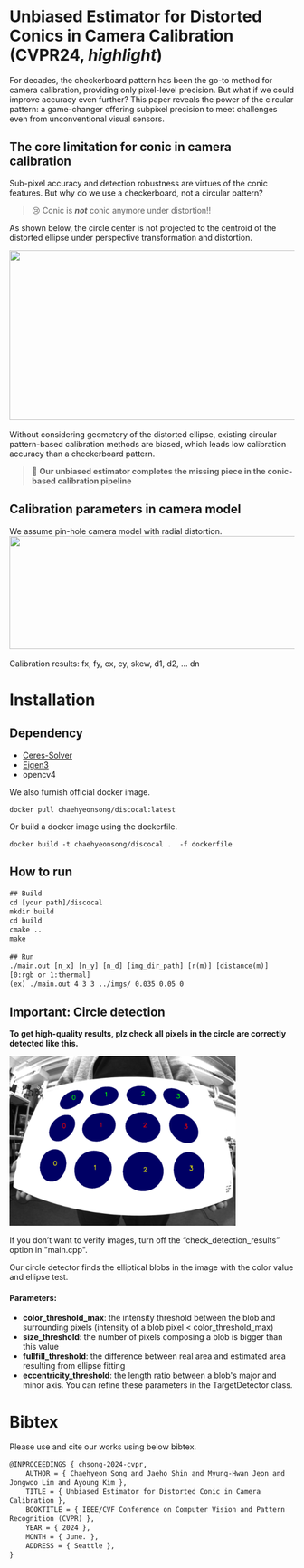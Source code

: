 # Unbiased Estimator for Distorted Conics in Camera Calibration (CVPR24, ***highlight***)

For decades, the checkerboard pattern has been the go-to method for camera calibration, providing only pixel-level precision. But what if we could improve accuracy even further? This paper reveals the power of the circular pattern: a game-changer offering subpixel precision to meet challenges even from unconventional visual sensors.


## The core limitation for conic in camera calibration

Sub-pixel accuracy and detection robustness are virtues of the conic features. But why do we use a checkerboard, not a circular pattern?

> :cry: Conic is ***not*** conic anymore under distortion!!

As shown below, the circle center is not projected to the centroid of the distorted ellipse under perspective transformation and distortion. 

<img src="./Figs/overview.png" width="600" height="300">

Without considering geometery of the distorted ellipse, existing circular pattern-based calibration methods are biased, which leads low calibration accuracy than a checkerboard pattern. 

> :pushpin: **Our unbiased estimator completes the missing piece in the conic-based calibration pipeline**

## Calibration parameters in camera model

We assume pin-hole camera model with radial distortion.
<img src="./Figs/camera_model.png" width="600" height="200">

Calibration results: fx, fy, cx, cy, skew, d1, d2, ... dn



# Installation
## Dependency
- [Ceres-Solver](http://ceres-solver.org/index.html)
- [Eigen3](https://eigen.tuxfamily.org/dox/index.html)
- opencv4

We also furnish official docker image.

	docker pull chaehyeonsong/discocal:latest

Or build a docker image using the dockerfile.

	docker build -t chaehyeonsong/discocal .  -f dockerfile

## How to run
	## Build
	cd [your path]/discocal
	mkdir build
	cd build
	cmake ..
	make

	## Run
	./main.out [n_x] [n_y] [n_d] [img_dir_path] [r(m)] [distance(m)] [0:rgb or 1:thermal]
	(ex) ./main.out 4 3 3 ../imgs/ 0.035 0.05 0

## Important: Circle detection
**To get high-quality results, plz check all pixels in the circle are correctly detected like this.**
<!-- ![sample](./Figs/detection_sample.png){: width="100" height="100"} -->
<img src="./Figs/detection_sample.png" width="400" height="300">

If you don’t want to verify images, turn off the “check_detection_results” option in "main.cpp".


Our circle detector finds the elliptical blobs in the image with the color value and ellipse test.
#### Parameters:
- **color_threshold_max**: the intensity threshold between the blob and surrounding pixels (intensity of a blob pixel < color_threshold_max)
- **size_threshold**: the number of pixels composing a blob is bigger than this value
- **fullfill_threshold**: the difference between real area and estimated area resulting from ellipse fitting
- **eccentricity_threshold**: the length ratio between a blob's major and minor axis.
You can refine these parameters in the TargetDetector class.




# Bibtex

Please use and cite our works using below bibtex.

	@INPROCEEDINGS { chsong-2024-cvpr,
		AUTHOR = { Chaehyeon Song and Jaeho Shin and Myung-Hwan Jeon and Jongwoo Lim and Ayoung Kim },
		TITLE = { Unbiased Estimator for Distorted Conic in Camera Calibration },
		BOOKTITLE = { IEEE/CVF Conference on Computer Vision and Pattern Recognition (CVPR) },
		YEAR = { 2024 },
		MONTH = { June. },
		ADDRESS = { Seattle },
	}
